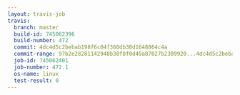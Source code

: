 ```yaml
---
layout: travis-job
travis:
  branch: master
  build-id: 745062396
  build-number: 472
  commit: 4dc4d5c2bebab198f6c04f360db38d1648864c4a
  commit-range: 97b2e28281142948b30f8f0d49a87027b2309920...4dc4d5c2bebab198f6c04f360db38d1648864c4a
  job-id: 745062401
  job-number: 472.1
  os-name: linux
  test-result: 0
---
```

